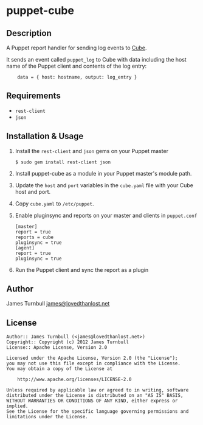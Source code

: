 puppet-cube
=============

Description
-----------

A Puppet report handler for sending log events to
[Cube](https://github.com/square/cube).

It sends an event called `puppet_log` to Cube with data including the
host name of the Puppet client and contents of the log entry:

        data = { host: hostname, output: log_entry }
  
Requirements
------------

* `rest-client`
* `json`

Installation & Usage
--------------------

1.  Install the `rest-client` and `json` gems on your Puppet master

        $ sudo gem install rest-client json

2.  Install puppet-cube as a module in your Puppet master's module
    path.

3.  Update the `host` and `port` variables in the `cube.yaml` file with
    your Cube host and port.

4.  Copy `cube.yaml` to `/etc/puppet`.

5.  Enable pluginsync and reports on your master and clients in `puppet.conf`

        [master]
        report = true
        reports = cube
        pluginsync = true
        [agent]
        report = true
        pluginsync = true

6.  Run the Puppet client and sync the report as a plugin

Author
------

James Turnbull <james@lovedthanlost.net>

License
-------

    Author:: James Turnbull (<james@lovedthanlost.net>)
    Copyright:: Copyright (c) 2012 James Turnbull
    License:: Apache License, Version 2.0

    Licensed under the Apache License, Version 2.0 (the "License");
    you may not use this file except in compliance with the License.
    You may obtain a copy of the License at

        http://www.apache.org/licenses/LICENSE-2.0

    Unless required by applicable law or agreed to in writing, software
    distributed under the License is distributed on an "AS IS" BASIS,
    WITHOUT WARRANTIES OR CONDITIONS OF ANY KIND, either express or implied.
    See the License for the specific language governing permissions and
    limitations under the License.
